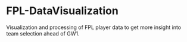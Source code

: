 # FPL-DataVisualization
Visualization and processing of FPL player data to get more insight into team selection ahead of GW1.
